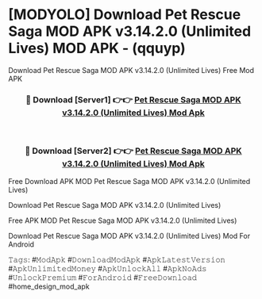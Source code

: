 # [MODYOLO] Download Pet Rescue Saga MOD APK v3.14.2.0 (Unlimited Lives) MOD APK - (qquyp)
Download Pet Rescue Saga MOD APK v3.14.2.0 (Unlimited Lives) Free Mod APK

<div align="center">
<h3>🔴 Download [Server1] 👉👉 <a href="https://apk-comot.site?title=Pet_Rescue_Saga_MOD_APK_v3.14.2.0_(Unlimited_Lives)">Pet Rescue Saga MOD APK v3.14.2.0 (Unlimited Lives) Mod Apk</a></h3><br>

<h3>🔴 Download [Server2] 👉👉 <a href="https://apk-comot.site?title=Pet_Rescue_Saga_MOD_APK_v3.14.2.0_(Unlimited_Lives)">Pet Rescue Saga MOD APK v3.14.2.0 (Unlimited Lives) Mod Apk</a></h3>
</div>


Free Download APK MOD Pet Rescue Saga MOD APK v3.14.2.0 (Unlimited Lives)

Download Pet Rescue Saga MOD APK v3.14.2.0 (Unlimited Lives) 

Free APK MOD Pet Rescue Saga MOD APK v3.14.2.0 (Unlimited Lives) 

Download Pet Rescue Saga MOD APK v3.14.2.0 (Unlimited Lives) Mod For Android

𝚃𝚊𝚐𝚜: #𝙼𝚘𝚍𝙰𝚙𝚔 #𝙳𝚘𝚠𝚗𝚕𝚘𝚊𝚍𝙼𝚘𝚍𝙰𝚙𝚔 #𝙰𝚙𝚔𝙻𝚊𝚝𝚎𝚜𝚝𝚅𝚎𝚛𝚜𝚒𝚘𝚗 #𝙰𝚙𝚔𝚄𝚗𝚕𝚒𝚖𝚒𝚝𝚎𝚍𝙼𝚘𝚗𝚎𝚢 #𝙰𝚙𝚔𝚄𝚗𝚕𝚘𝚌𝚔𝙰𝚕𝚕 #𝙰𝚙𝚔𝙽𝚘𝙰𝚍𝚜 #𝚄𝚗𝚕𝚘𝚌𝚔𝙿𝚛𝚎𝚖𝚒𝚞𝚖 #𝙵𝚘𝚛𝙰𝚗𝚍𝚛𝚘𝚒𝚍 #𝙵𝚛𝚎𝚎𝙳𝚘𝚠𝚗𝚕𝚘𝚊𝚍 #home_design_mod_apk